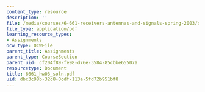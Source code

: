 ```yaml
---
content_type: resource
description: ''
file: /media/courses/6-661-receivers-antennas-and-signals-spring-2003/dbc3c98b32c80cdf113a5fd72b951bf8_6661_hw03_soln.pdf
file_type: application/pdf
learning_resource_types:
- Assignments
ocw_type: OCWFile
parent_title: Assignments
parent_type: CourseSection
parent_uid: cf204f89-fe98-d76e-3584-85cbbe65507a
resourcetype: Document
title: 6661_hw03_soln.pdf
uid: dbc3c98b-32c8-0cdf-113a-5fd72b951bf8
---
```

